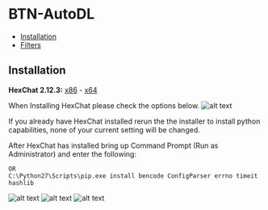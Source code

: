 # BTN-AutoDL

- [Installation](#Installation)
- [Filters](#Filters)

## Installation
  **HexChat 2.12.3:** [x86](https://dl.hexchat.net/hexchat/HexChat%202.12.3%20x86.exe) - [x64](https://dl.hexchat.net/hexchat/HexChat%202.12.3%20x64.exe)
  
  When Installing HexChat please check the options below.
  ![alt text](http://oi63.tinypic.com/2rna7bo.jpg "Hexchat Python install")

  If you already have HexChat installed rerun the the installer to install python capabilities, none of your current setting will be changed.
  
  After HexChat has installed bring up Command Prompt (Run as Administrator) and enter the following:
  ```pip install bencode ConfigParser errno timeit hashlib
  OR 
  C:\Python27\Scripts\pip.exe install bencode ConfigParser errno timeit hashlib
  ```  
  ![alt text](http://i66.tinypic.com/331dqir_th.png "Windows Key") ![alt text](http://i65.tinypic.com/eg8m0n_th.png "Plus") ![alt text](http://icons.iconarchive.com/icons/chromatix/keyboard-keys/32/letter-uppercase-R-icon.png "R Key")

